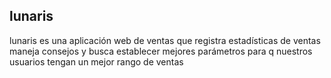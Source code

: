 <section>

<h1> lunaris </h1>

<p>
lunaris es una aplicación web de ventas que registra estadísticas de ventas maneja consejos y busca establecer mejores parámetros para q nuestros usuarios tengan un mejor rango de ventas
</p>

</section>